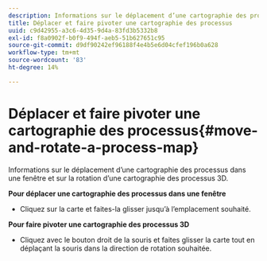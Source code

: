 ```yaml
---
description: Informations sur le déplacement d’une cartographie des processus dans une fenêtre et sur la rotation d’une cartographie des processus 3D.
title: Déplacer et faire pivoter une cartographie des processus
uuid: c9d42955-a3c6-4d35-9d4a-83fd3b5332b8
exl-id: f8a0902f-b0f9-494f-aeb5-51b627651c95
source-git-commit: d9df90242ef96188f4e4b5e6d04cfef196b0a628
workflow-type: tm+mt
source-wordcount: '83'
ht-degree: 14%

---
```


# Déplacer et faire pivoter une cartographie des processus{#move-and-rotate-a-process-map}

Informations sur le déplacement d’une cartographie des processus dans une fenêtre et sur la rotation d’une cartographie des processus 3D.

**Pour déplacer une cartographie des processus dans une fenêtre**

* Cliquez sur la carte et faites-la glisser jusqu’à l’emplacement souhaité.

**Pour faire pivoter une cartographie des processus 3D**

* Cliquez avec le bouton droit de la souris et faites glisser la carte tout en déplaçant la souris dans la direction de rotation souhaitée.
